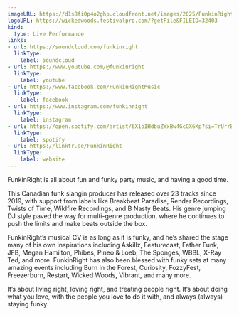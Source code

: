 ```yaml
---
imageURL: https://d1s8fi0p4o2ghp.cloudfront.net/images/2025/FunkinRight.png
logoURL: https://wickedwoods.festivalpro.com/?getFile&FILEID=32403
kind:
  type: Live Performance
links:
- url: https://soundcloud.com/funkinright
  linkType:
    label: soundcloud
- url: https://www.youtube.com/@funkinright
  linkType:
    label: youtube
- url: https://www.facebook.com/FunkinRightMusic
  linkType:
    label: facebook
- url: https://www.instagram.com/funkinright
  linkType:
    label: instagram
- url: https://open.spotify.com/artist/6X1oIHdbuZWxBw4GcOX6Kp?si=TrUrrBJ2RMCa9dJ30el0Ng
  linkType:
    label: spotify
- url: https://linktr.ee/FunkinRight
  linkType:
    label: website
---
```

FunkinRight is all about fun and funky party music, and having a good time.

This Canadian funk slangin producer has released over 23 tracks since 2019, with support from labels like Breakbeat Paradise, Render Recordings, Twists of Time, Wildfire Recordings, and B Nasty Beats. His genre jumping DJ style paved the way for multi-genre production, where he continues to push the limits and make beats outside the box.

FunkinRight’s musical CV is as long as it is funky, and he’s shared the stage many of his own inspirations including Askillz, Featurecast, Father Funk, JFB, Megan Hamilton, Phibes, Pineo & Loeb, The Sponges, WBBL, X-Ray Ted, and more. FunkinRight has also been blessed with funky sets at many amazing events including Burn in the Forest, Curiosity, FozzyFest, Freezerburn, Restart, Wicked Woods, Vibrant, and many more.

It’s about living right, loving right, and treating people right. It’s about doing what you love, with the people you love to do it with, and always (always) staying funky.

